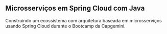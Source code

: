 ## Microsserviços em Spring Cloud com Java

Construindo um ecossistema com arquitetura baseada em microsserviços usando Spring Cloud durante o Bootcamp da Capgemini.



